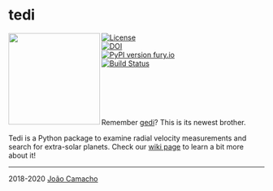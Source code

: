 # tedi

<img align="left" width="180" height="180" src="https://i.imgur.com/ne561vz.png">

[![License](https://img.shields.io/badge/license-MIT-blue.svg)](https://github.com/jdavidrcamacho/tedi/blob/master/LICENSE) \
[![DOI](https://zenodo.org/badge/DOI/10.5281/zenodo.4313077.svg)](https://doi.org/10.5281/zenodo.4313077)\
[![PyPI version fury.io](https://badge.fury.io/py/tedi.svg)](https://pypi.org/project/tedi/)\
[![Build Status](https://travis-ci.org/jdavidrcamacho/tedi.svg?branch=master)](https://travis-ci.org/jdavidrcamacho/tedi)

\
\
\
\
\
Remember [gedi](https://github.com/jdavidrcamacho/Gedi)? This is its newest brother.

Tedi is a Python package to examine radial velocity measurements and search for extra-solar planets.
Check our [wiki page](https://github.com/jdavidrcamacho/tedi/wiki) to learn a bit more about it!

-------------------------
2018-2020 [João Camacho](https://github.com/jdavidrcamacho)


